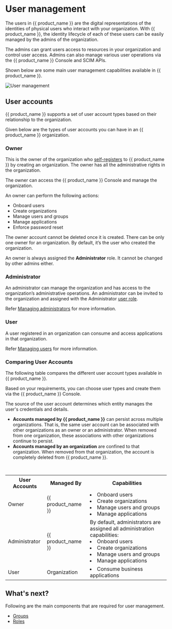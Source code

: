 # User management

The users in {{ product_name }} are the digital representations of the identities of physical users who interact with your
organization. With {{ product_name }}, the identity lifecycle of each of these users can be easily managed by the admins of the
organization.

The admins can grant users access to resources in your organization and control user access. Admins can also manage various user operations via the {{ product_name }} Console and SCIM APIs.

Shown below are some main user management capabilities available in {{ product_name }}.

![User management](../../assets/img/guides/users/user-management-overview.png)

## User accounts

{{ product_name }} supports a set of user account types based on their relationship to the organization.

Given below are the types of user accounts you can have in an {{ product_name }} organization.

### Owner

This is the owner of the organization who [self-registers](https://asgardeo.io/early-signup) to {{ product_name }} by creating an organization. The owner has all
the administrative rights in the organization.

The owner can access the {{ product_name }} Console and manage the organization.

An owner can perform the following actions:
- Onboard users
- Create organizations
- Manage users and groups
- Manage applications
- Enforce password reset

The owner account cannot be deleted once it is created. There can be only one owner for an organization. By default, it’s the user who created the organization.

An owner is always assigned the **Administrator** role. It cannot be changed by other admins either.

### Administrator

An administrator can manage the organization and has access to the organization’s administrative operations. An administrator can be invited to the organization and assigned with the Administrator [user role](../../references/user-management/user-roles/).

Refer [Managing administrators](../../guides/users/manage-collaborators/) for more information.

### User

A user registered in an organization can consume and access applications in that organization.

Refer [Managing users](../../guides/users/manage-customers/) for more information.

### Comparing User Accounts

The following table compares the different user account types available in {{ product_name }}.

Based on your requirements, you can choose user types and create them via the {{ product_name }} Console.

The source of the user account determines which entity manages the user's credentials and details.

- **Accounts managed by {{ product_name }}** can persist across multiple organizations. That is, the same user account can be associated with other organizations as an owner or an administrator. When removed from one organization, these associations with other organizations continue to persist.
- **Accounts managed by an organization** are confined to that organization. When removed from that organization, the account is completely deleted from {{ product_name }}.
<br>

<table>
  <tr>
    <th>User Accounts</th>
    <th>Managed By</th>
    <th>Capabilities</th>
  </tr>
  <tr>
    <td>Owner<Badge text="Asgardeo User" type="optional"/></td>
    <td>{{ product_name }}</td>
    <td>
        <li>Onboard users</li>
        <li>Create organizations</li>
        <li>Manage users and groups</li>
        <li>Manage applications</li>
    </td>
  </tr>
  <tr>
    <td>Administrator<Badge text="Asgardeo User" type="optional"/></td>
    <td>{{ product_name }}</td>
    <td>
    By default, administrators are assigned all administration capabilities:
      <li>Onboard users</li>
      <li>Create organizations</li>
      <li>Manage users and groups</li>
      <li>Manage applications</li>
    </td>
  </tr>
  <tr>
    <td>User</td>
    <td>Organization</td>
    <td><li>Consume business applications</li></td>
  </tr>
</table>

## What's next?

Following are the main components that are required for user management.
- [Groups](../../guides/users/manage-groups/)
- [Roles](../../references/user-management/user-roles/)
